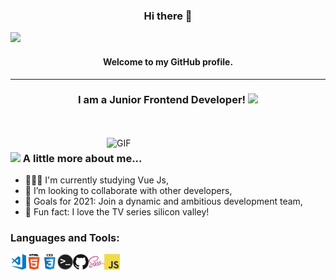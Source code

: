 ### <p align="center">Hi there 👋</p>
![](https://github.com/halfrost/halfrost/blob/master/icons/header_.png)
#### <p align="center">Welcome to my GitHub profile.</p>

---

### <p align="center"> I am a Junior Frontend Developer! <img src="https://media.giphy.com/media/WUlplcMpOCEmTGBtBW/giphy.gif" width="30">
</p>
<!-- [![Telegram Badge](https://img.shields.io/badge/-Telegram-1ca0f1?style=flat-square&labelColor=1ca0f1&logo=telegram&logoColor=white&link=https://t.me/omarovfrontend)](https://t.me/omarovfrontend)
[![Linkedin Badge](https://img.shields.io/badge/-LinkedIn-blue?style=flat-square&logo=Linkedin&logoColor=white&link=https://www.linkedin.com/in/omarovfrontend/)] -->
<br/>
<br/>

<img align="right" alt="GIF" width="350" src="https://media.giphy.com/media/L8K62iTDkzGX6/giphy.gif"/>

### <img src="https://media.giphy.com/media/VgCDAzcKvsR6OM0uWg/giphy.gif" width="50"> A little more about me...

- 👨🏻‍💻 I'm currently studying Vue Js,
- 🤝 I’m looking to collaborate with other developers,
- 🎯 Goals for 2021: Join a dynamic and ambitious development team,
- 🤫 Fun fact: I love the TV series silicon valley!

### Languages and Tools:

<img align="left" alt="VSCode" width="25px" src="https://raw.githubusercontent.com/github/explore/80688e429a7d4ef2fca1e82350fe8e3517d3494d/topics/visual-studio-code/visual-studio-code.png"/>
<img align="left" alt="HTML5" width="25px" src="https://raw.githubusercontent.com/github/explore/80688e429a7d4ef2fca1e82350fe8e3517d3494d/topics/html/html.png"/>
<img align="left" alt="CSS3" width="25px" src="https://raw.githubusercontent.com/github/explore/80688e429a7d4ef2fca1e82350fe8e3517d3494d/topics/css/css.png"/>
<img align="left" alt="Terminal" width="25px" src="https://raw.githubusercontent.com/github/explore/80688e429a7d4ef2fca1e82350fe8e3517d3494d/topics/terminal/terminal.png"/>
<img align="left" alt="GitHub" width="25px" src="https://raw.githubusercontent.com/github/explore/78df643247d429f6cc873026c0622819ad797942/topics/github/github.png"/>
<img align="left" alt="Sass" width="25px" src="https://raw.githubusercontent.com/github/explore/80688e429a7d4ef2fca1e82350fe8e3517d3494d/topics/sass/sass.png"/>
<img align="left" alt="JavaScript" width="25px" src="https://raw.githubusercontent.com/github/explore/80688e429a7d4ef2fca1e82350fe8e3517d3494d/topics/javascript/javascript.png"/>
<br/>

<!--
**omarovfrontend/omarovfrontend** is a ✨ _special_ ✨ repository because its `README.md` (this file) appears on your GitHub profile.

Here are some ideas to get you started:

- 🔭 I’m currently working on ...
- 🌱 I’m currently learning ...
- 👯 I’m looking to collaborate on ...
- 🤔 I’m looking for help with ...
- 💬 Ask me about ...
- 📫 How to reach me: ...
- 😄 Pronouns: ...
- ⚡ Fun fact: ...
-->
